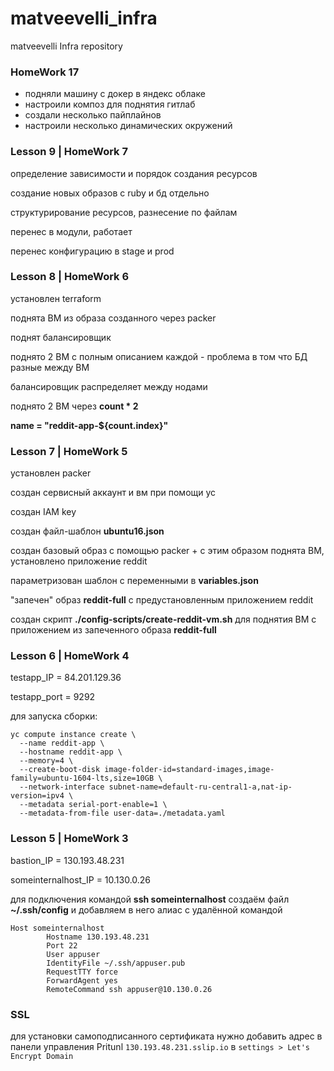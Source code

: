 # matveevelli_infra
matveevelli Infra repository

###   HomeWork 17

- подняли машину с докер в яндекс облаке
- настроили композ для поднятия гитлаб
- создали несколько пайплайнов
- настроили несколько динамических окружений

###   Lesson 9 | HomeWork 7

определение зависимости и порядок создания ресурсов

создание новых образов с ruby и бд отдельно

структурирование ресурсов, разнесение по файлам

перенес в модули, работает

перенес конфигурацию в stage и prod

###   Lesson 8 | HomeWork 6

установлен terraform

поднята ВМ из образа созданного через packer

поднят балансировщик

поднято 2 ВМ с полным описанием каждой - проблема в том что БД разные между ВМ

балансировщик распределяет между нодами

поднято 2 ВМ через **count * 2**

**name = "reddit-app-${count.index}"**

###   Lesson 7 | HomeWork 5

установлен packer

создан сервисный аккаунт и вм при помощи yc

создан IAM key

создан файл-шаблон **ubuntu16.json**

создан базовый образ с помощью packer + с этим образом поднята ВМ, установлено приложение reddit

параметризован шаблон с переменными в **variables.json**

"запечен" образ **reddit-full** с предустановленным приложением reddit

создан скрипт **./config-scripts/create-reddit-vm.sh** для поднятия ВМ с приложением из запеченного образа **reddit-full**

###   Lesson 6 | HomeWork 4

testapp_IP = 84.201.129.36

testapp_port = 9292

для запуска сборки:



    yc compute instance create \
      --name reddit-app \
      --hostname reddit-app \
      --memory=4 \
      --create-boot-disk image-folder-id=standard-images,image-family=ubuntu-1604-lts,size=10GB \
      --network-interface subnet-name=default-ru-central1-a,nat-ip-version=ipv4 \
      --metadata serial-port-enable=1 \
      --metadata-from-file user-data=./metadata.yaml

###   Lesson 5 | HomeWork 3

bastion_IP = 130.193.48.231

someinternalhost_IP = 10.130.0.26

для подключения командой **ssh someinternalhost**
создаём файл **~/.ssh/config** и добавляем в него алиас с удалённой командой

    Host someinternalhost
            Hostname 130.193.48.231
            Port 22
            User appuser
            IdentityFile ~/.ssh/appuser.pub
            RequestTTY force
            ForwardAgent yes
            RemoteCommand ssh appuser@10.130.0.26

### SSL
для установки самоподписанного сертификата нужно добавить адрес в панели управления Pritunl
`130.193.48.231.sslip.io` в `settings > Let's Encrypt Domain`
